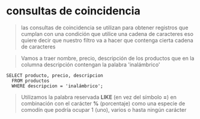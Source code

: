 # consultas de coincidencia

> las consultas de coincidencia se utilizan para obtener registros que cumplan con una condición que utilice una cadena de caracteres
> eso quiere decir que nuestro filtro va a hacer que contenga cierta cadena de caracteres

> Vamos a traer nombre, precio, descripción de los productos que en la columna descripción contengan la palabra 'inalámbrico'

    SELECT producto, precio, descripcion  
      FROM productos  
      WHERE descripcion = 'inalámbrico'; 

> Utilizamos la palabra reservada **LIKE** (en vez del símbolo **=**) 
> en combinación con el carácter **%** (porcentaje) como una especie de comodín que podría ocupar 1 (uno), varios o hasta ningún carácter 

